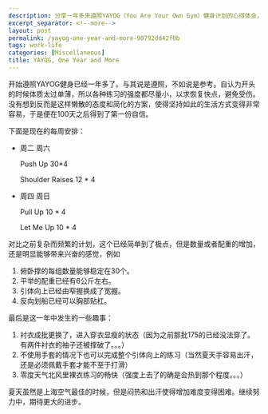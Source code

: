 ```yaml
---
description: 分享一年多来遵照YAYOG（You Are Your Own Gym）健身计划的心得体会，包括简化的训练方案、健身进步以及坚持健身带来的生活变化。
excerpt_separator: <!--more-->
layout: post
permalink: /yayog-one-year-and-more-90792dd42f0b
tags: work-life
categories: [Miscellaneous]
title: YAYOG, One Year and More
---
```

开始遵照YAYOG健身已经一年多了。与其说是遵照，不如说是参考。自认为开头的时候体质太过单薄，所以各种练习的强度都尽量小，以求恢复快点，避免受伤。没有想到反而是这样懒散的态度和简化的方案，使得坚持如此的生活方式变得非常容易，于是便在100天之后得到了第一份自信。
<!--more-->

下面是现在的每周安排：

* 周二 周六

  Push Up 30*4

  Shoulder Raises 12 * 4

* 周四 周日

  Pull Up 10 * 4

  Let Me Up 10 * 4

对比之前复杂而频繁的计划，这个已经简单到了极点，但是数量或者配重的增加，还是明显能够带来兴奋的感觉，例如

1. 俯卧撑的每组数量能够稳定在30个。
1. 平举的配重已经有6公斤左右。
1. 引体向上已经由窄握换成了宽握。
1. 反向划船已经可以胸部贴杠。

最后是这一年中发生的一些趣事：

1. 衬衣成批更换了，进入穿衣显瘦的状态（因为之前那批175的已经没法穿了。有两件衬衣的袖子还被撑破了。。。）
1. 不使用手套的情况下也可以完成整个引体向上的练习（当然夏天手容易出汗，还是必须佩戴手套才能不至于打滑）
1. 零度天气北风里裸衣练习的畅快（强度上去了的确是会热到那个程度。。。）

夏天虽然是上海空气最佳的时候，但是闷热和出汗使得增加难度变得困难。继续努力中，期待更大的进步。
